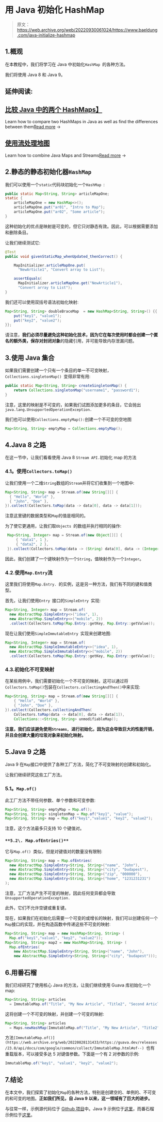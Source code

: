 # 用 Java 初始化 HashMap

> 原文：<https://web.archive.org/web/20220930061024/https://www.baeldung.com/java-initialize-hashmap>

## 1.概观

在本教程中，我们将学习在 Java 中初始化`HashMap `的各种方法。

我们将使用 Java 8 和 Java 9。

## 延伸阅读:

## [比较 Java 中的两个 HashMaps】](/web/20220828131433/https://www.baeldung.com/java-compare-hashmaps)

Learn how to compare two HashMaps in Java as well as find the differences between them[Read more](/web/20220828131433/https://www.baeldung.com/java-compare-hashmaps) →

## [使用流处理地图](/web/20220828131433/https://www.baeldung.com/java-maps-streams)

Learn how to combine Java Maps and Streams[Read more](/web/20220828131433/https://www.baeldung.com/java-maps-streams) →

## 2.静态的静态初始化器`HashMap`

我们可以使用一个`static`代码块初始化一个`HashMap `:

```java
public static Map<String, String> articleMapOne;
static {
    articleMapOne = new HashMap<>();
    articleMapOne.put("ar01", "Intro to Map");
    articleMapOne.put("ar02", "Some article");
}
```

这种初始化的优点是映射是可变的，但它只对静态有效。因此，可以根据需要添加和删除条目。

让我们继续测试它:

```java
@Test
public void givenStaticMap_whenUpdated_thenCorrect() {

    MapInitializer.articleMapOne.put(
      "NewArticle1", "Convert array to List");

    assertEquals(
      MapInitializer.articleMapOne.get("NewArticle1"), 
      "Convert array to List");  
}
```

我们还可以使用双括号语法初始化映射:

```java
Map<String, String> doubleBraceMap  = new HashMap<String, String>() {{
    put("key1", "value1");
    put("key2", "value2");
}};
```

请注意，**我们必须尽量避免这种初始化技术，因为它在每次使用时都会创建一个匿名的额外类，保存对封闭对象**的隐藏引用，并可能导致内存泄漏问题。

## 3.使用 Java 集合

如果我们需要创建一个只有一个条目的单一不可变映射，`Collections.singletonMap() `变得非常有用:

```java
public static Map<String, String> createSingletonMap() {
    return Collections.singletonMap("username1", "password1");
}
```

注意，这里的映射是不可变的，如果我们试图添加更多的条目，它会抛出 `java.lang.UnsupportedOperationException.`

我们也可以使用`Collections.emptyMap():`创建一个不可变的空地图

```java
Map<String, String> emptyMap = Collections.emptyMap();
```

## 4.Java 8 之路

在这一节中，让我们看看使用 Java 8 `Stream API.`初始化 map 的方法

### 4.1。使用`Collectors.toMap()`

让我们使用一个二维`String`数组的`Stream`并将它们收集到一个地图中:

```java
Map<String, String> map = Stream.of(new String[][] {
  { "Hello", "World" }, 
  { "John", "Doe" }, 
}).collect(Collectors.toMap(data -> data[0], data -> data[1]));
```

注意这里键的数据类型和`Map`的值是相同的。

为了使它更通用，让我们取`Objects `的数组并执行相同的操作:

```java
 Map<String, Integer> map = Stream.of(new Object[][] { 
     { "data1", 1 }, 
     { "data2", 2 }, 
 }).collect(Collectors.toMap(data -> (String) data[0], data -> (Integer) data[1]));
```

因此，我们创建了一个键映射作为一个`String`，值映射作为一个`Integer`。

### 4.2.使用`Map.Entry`流

这里我们将使用`Map.Entry. `的实例，这是另一种方法，我们有不同的键和值类型。

首先，让我们使用`Entry `接口的`SimpleEntry `实现:

```java
Map<String, Integer> map = Stream.of(
  new AbstractMap.SimpleEntry<>("idea", 1), 
  new AbstractMap.SimpleEntry<>("mobile", 2))
  .collect(Collectors.toMap(Map.Entry::getKey, Map.Entry::getValue));
```

现在让我们使用`SimpleImmutableEntry `实现来创建地图:

```java
Map<String, Integer> map = Stream.of(
  new AbstractMap.SimpleImmutableEntry<>("idea", 1),    
  new AbstractMap.SimpleImmutableEntry<>("mobile", 2))
  .collect(Collectors.toMap(Map.Entry::getKey, Map.Entry::getValue));
```

### 4.3.初始化不可变映射

在某些用例中，我们需要初始化一个不可变的映射。这可以通过将`Collectors.toMap()`包装在`Collectors.collectingAndThen()`中来实现:

```java
Map<String, String> map = Stream.of(new String[][] { 
    { "Hello", "World" }, 
    { "John", "Doe" },
}).collect(Collectors.collectingAndThen(
    Collectors.toMap(data -> data[0], data -> data[1]), 
    Collections::<String, String> unmodifiableMap));
```

**注意，我们应该避免使用`Streams, `进行初始化，因为这会导致巨大的性能开销，并且会创建大量的垃圾对象来初始化映射。**

## 5.Java 9 之路

Java 9 在`Map`接口中提供了各种工厂方法，简化了不可变映射的创建和初始化。

让我们继续研究这些工厂方法。

### 5.1。`Map.of()`

此工厂方法不带任何参数、单个参数和可变参数:

```java
Map<String, String> emptyMap = Map.of();
Map<String, String> singletonMap = Map.of("key1", "value");
Map<String, String> map = Map.of("key1","value1", "key2", "value2");
```

注意，这个方法最多只支持 10 个键值对。

### `**5.2\. Map.ofEntries()**`

它与`Map.of() `类似，但是对键值对的数量没有限制:

```java
Map<String, String> map = Map.ofEntries(
  new AbstractMap.SimpleEntry<String, String>("name", "John"),
  new AbstractMap.SimpleEntry<String, String>("city", "budapest"),
  new AbstractMap.SimpleEntry<String, String>("zip", "000000"),
  new AbstractMap.SimpleEntry<String, String>("home", "1231231231")
);
```

注意，工厂方法产生不可变的映射，因此任何变异都会导致`UnsupportedOperationException.`

此外，它们不允许空键或重复键。

现在，如果我们在初始化后需要一个可变的或增长的映射，我们可以创建任何一个`Map`接口的实现，并在构造函数中传递这些不可变的映射:

```java
Map<String, String> map = new HashMap<String, String> (
  Map.of("key1","value1", "key2", "value2"));
Map<String, String> map2 = new HashMap<String, String> (
  Map.ofEntries(
    new AbstractMap.SimpleEntry<String, String>("name", "John"),    
    new AbstractMap.SimpleEntry<String, String>("city", "budapest")));
```

## 6.用番石榴

我们已经研究了使用核心 Java 的方法，让我们继续使用 Guava 库初始化一个 map:

```java
Map<String, String> articles 
  = ImmutableMap.of("Title", "My New Article", "Title2", "Second Article");
```

这将创建一个不可变的映射，并创建一个可变的映射:

```java
Map<String, String> articles 
  = Maps.newHashMap(ImmutableMap.of("Title", "My New Article", "Title2", "Second Article"));
```

方法`[ImmutableMap.of()](https://web.archive.org/web/20220828131433/https://guava.dev/releases/23.0/api/docs/com/google/common/collect/ImmutableMap.html#of--) `也有重载版本，可以接受多达 5 对键值参数。下面是一个有 2 对参数的示例:

```java
ImmutableMap.of("key1", "value1", "key2", "value2");
```

## 7.结论

在本文中，我们探索了初始化`Map`的各种方法，特别是创建空的、单例的、不可变的和可变的地图。**正如我们所见，自 Java 9 以来，这一领域有了巨大的进步。**

与往常一样，示例源代码位于 [Github 项目](https://web.archive.org/web/20220828131433/https://github.com/eugenp/tutorials/tree/master/core-java-modules/core-java-collections-maps-2)中。Java 9 示例位于[这里](https://web.archive.org/web/20220828131433/https://github.com/eugenp/tutorials/tree/master/core-java-modules/core-java-9)，而番石榴示例位于[这里](https://web.archive.org/web/20220828131433/https://github.com/eugenp/tutorials/tree/master/guava-modules/guava-collections-map)。